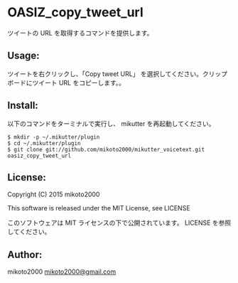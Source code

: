 OASIZ_copy_tweet_url
====================

ツイートの URL を取得するコマンドを提供します。

Usage:
------

ツイートを右クリックし、「Copy tweet URL」 を選択してください。クリップボードにツイート URL をコピーします。。


Install:
--------

以下のコマンドをターミナルで実行し、 mikutter を再起動してください。

~~~ { .sh }
$ mkdir -p ~/.mikutter/plugin
$ cd ~/.mikutter/plugin
$ git clone git://github.com/mikoto2000/mikutter_voicetext.git oasiz_copy_tweet_url
~~~


License:
--------

Copyright (C) 2015 mikoto2000

This software is released under the MIT License, see LICENSE

このソフトウェアは MIT ライセンスの下で公開されています。 LICENSE を参照してください。

Author:
-------

mikoto2000 <mikoto2000@gmail.com>

